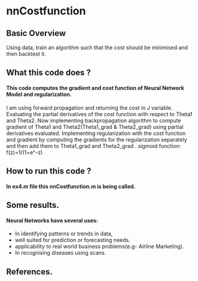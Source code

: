 # nnCostfunction
## Basic Overview
Using data, train an algorithm such that the cost should be minimised and then backtest it. 

## What this code does ?
#### This code computes the gradient and cost function of Neural Network Model and regularization.
I am using forward propagation and returning the cost in J variable.
Evaluating the partial derivatives of  the cost function with respect to Theta1 and Theta2.
Now implementing backpropagation algorithm to compute gradient of Theta1 and Theta2(Theta1_grad & Theta2_grad) using partial derivatives evaluated.
Implementing regularization with the cost function and gradient by computing the gradients for the regularization separately    and then add them to Theta1_grad and Theta2_grad .
sigmoid function: f(z)=1/(1+e^-z)

## How to run this code ?
#### In ex4.m file this nnCostfunction.m is being called. 

## Some results.
#### Neural Networks have several uses: 
- In identifying patterns or trends in data,
- well suited for prediction or forecasting needs.
- applicability to real world business problems(e.g- Airline Marketing).
- In recognising diseases using scans.

## References.


